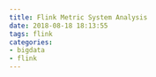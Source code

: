 ```yaml
---
title: Flink Metric System Analysis
date: 2018-08-18 18:13:55
tags: flink
categories:
- bigdata
- flink
---
```


